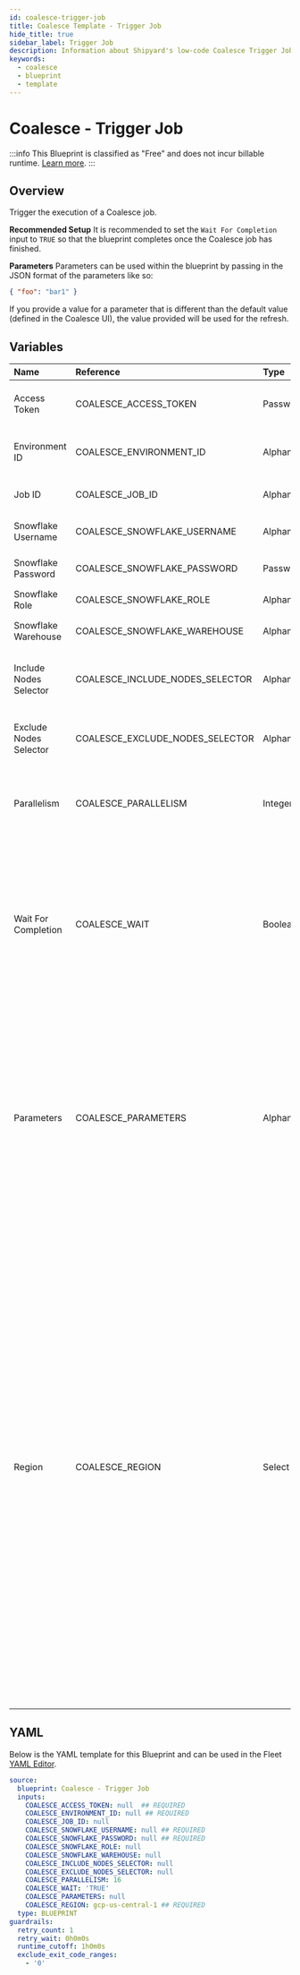 ```yaml
---
id: coalesce-trigger-job
title: Coalesce Template - Trigger Job
hide_title: true
sidebar_label: Trigger Job
description: Information about Shipyard's low-code Coalesce Trigger Job blueprint. Trigger the execution of a Coalesce job
keywords:
  - coalesce
  - blueprint
  - template
---
```


# Coalesce - Trigger Job


:::info
This Blueprint is classified as "Free" and does not incur billable runtime. [Learn more](../../reference/blueprints/blueprint-library/blueprint-library-overview.md#free-blueprints).
:::


## Overview

Trigger the execution of a Coalesce job. 

**Recommended Setup** 
It is recommended to set the `Wait For Completion` input to `TRUE` so that the blueprint completes once the Coalesce job has finished. 

**Parameters** 
Parameters can be used within the blueprint by passing in the JSON format of the parameters like so:

```json
{ "foo": "bar1" }

```
If you provide a value for a parameter that is different than the default value (defined in the Coalesce UI), the value provided will be used for the refresh. 


## Variables

| Name | Reference | Type | Required | Default | Options | Description             |
|:-----|:----------|:-----|:---------|:--------|:--------|:------------------------|
| Access Token | COALESCE_ACCESS_TOKEN | Password | :white_check_mark: | - | - | The API token generated in Coalesce |
| Environment ID | COALESCE_ENVIRONMENT_ID | Alphanumeric | :white_check_mark: | - | - | The environment to be refreshed |
| Job ID | COALESCE_JOB_ID | Alphanumeric | :heavy_minus_sign: | - | - | The ID of the job being run |
| Snowflake Username | COALESCE_SNOWFLAKE_USERNAME | Alphanumeric | :white_check_mark: | - | - | Snowflake account username |
| Snowflake Password | COALESCE_SNOWFLAKE_PASSWORD | Password | :white_check_mark: | - | - | Snowflake account password |
| Snowflake Role | COALESCE_SNOWFLAKE_ROLE | Alphanumeric | :heavy_minus_sign: | - | - | Snowflake user role |
| Snowflake Warehouse | COALESCE_SNOWFLAKE_WAREHOUSE | Alphanumeric | :heavy_minus_sign: | - | - | Snowflake compute warehouse |
| Include Nodes Selector | COALESCE_INCLUDE_NODES_SELECTOR | Alphanumeric | :heavy_minus_sign: | - | - | The nodes to be included on a ad-hoc job run |
| Exclude Nodes Selector | COALESCE_EXCLUDE_NODES_SELECTOR | Alphanumeric | :heavy_minus_sign: | - | - | The nodes to be excluded for an ad-hoc job run |
| Parallelism | COALESCE_PARALLELISM | Integer | :heavy_minus_sign: | `16` | - | The maximum number of parallel nodes to run |
| Wait For Completion | COALESCE_WAIT | Boolean | :heavy_minus_sign: | `TRUE` | - | Enable if you want the vessel to wait until the sync job is successfully completed. Otherwise, the vessel will only initiate the sync job without waiting |
| Parameters | COALESCE_PARAMETERS | Alphanumeric | :heavy_minus_sign: | - | - | The optional parameters to use which are defined in the Coalesce UI. Format should be JSON where the Key is the name of the parameter and the Value is what the parameter should be.  |
| Region | COALESCE_REGION | Select | :white_check_mark: | `gcp-us-central-1` | US Primary: `gcp-us-central-1`<br></br><br></br>Europe Primary: `gcp-eu-west-3`<br></br><br></br>Australia Primary: `gcp-austrailia-southeast-1`<br></br><br></br>US AWS East: `aws-us-east-1`<br></br><br></br>US AWS West: `aws-us-west-2`<br></br><br></br>US West 2 Azure: `az-us-west-2`<br></br><br></br>US East 2 Azure: `az-us-east-2`<br></br><br></br> | The region for your Coalesce account. For most US customers, the default will be US Central 1. |




## YAML

Below is the YAML template for this Blueprint and can be used in the
Fleet [YAML Editor](../../reference/fleets/yaml-editor.md).

```yaml
source:
  blueprint: Coalesce - Trigger Job
  inputs:
    COALESCE_ACCESS_TOKEN: null  ## REQUIRED
    COALESCE_ENVIRONMENT_ID: null ## REQUIRED
    COALESCE_JOB_ID: null
    COALESCE_SNOWFLAKE_USERNAME: null ## REQUIRED
    COALESCE_SNOWFLAKE_PASSWORD: null ## REQUIRED
    COALESCE_SNOWFLAKE_ROLE: null
    COALESCE_SNOWFLAKE_WAREHOUSE: null
    COALESCE_INCLUDE_NODES_SELECTOR: null
    COALESCE_EXCLUDE_NODES_SELECTOR: null
    COALESCE_PARALLELISM: 16
    COALESCE_WAIT: 'TRUE'
    COALESCE_PARAMETERS: null
    COALESCE_REGION: gcp-us-central-1 ## REQUIRED
  type: BLUEPRINT
guardrails:
  retry_count: 1
  retry_wait: 0h0m0s
  runtime_cutoff: 1h0m0s
  exclude_exit_code_ranges:
    - '0'
 ```


